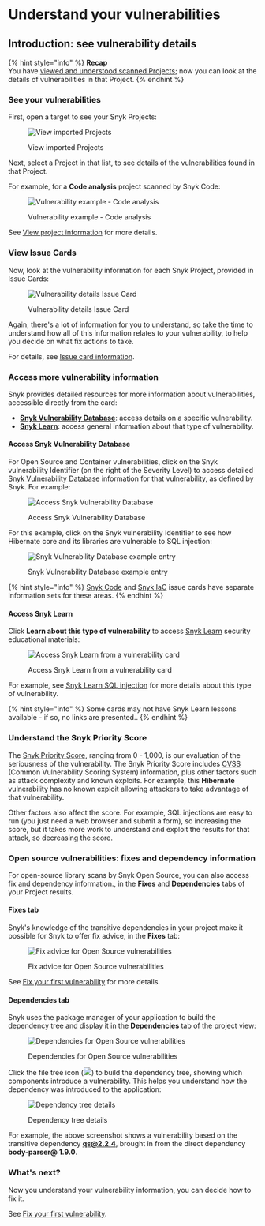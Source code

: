 # Understand your vulnerabilities

## **Introduction: see vulnerability details**

{% hint style="info" %}
**Recap**\
You have [viewed and understood scanned Projects](view-your-first-snyk-projects.md); now you can look at the details of vulnerabilities in that Project.
{% endhint %}

### See your vulnerabilities

First, open a target to see your Snyk Projects:

<figure><img src="../../.gitbook/assets/image (43).png" alt="View imported Projects"><figcaption><p>View imported Projects</p></figcaption></figure>

Next, select a Project in that list, to see details of the vulnerabilities found in that Project.

For example, for a **Code analysis** project scanned by Snyk Code:

<figure><img src="../../.gitbook/assets/image (149) (1) (1) (1) (2) (1) (1) (1) (1) (1) (1) (1) (1).png" alt="Vulnerability example - Code analysis"><figcaption><p>Vulnerability example - Code analysis</p></figcaption></figure>

See [View project information](../../manage-issues/introduction-to-snyk-projects/view-project-information.md) for more details.

### View Issue Cards

Now, look at the vulnerability information for each Snyk Project, provided in Issue Cards:

<figure><img src="../../.gitbook/assets/image (13) (1) (1) (1) (1) (1).png" alt="Vulnerability details Issue Card"><figcaption><p>Vulnerability details Issue Card</p></figcaption></figure>

Again, there's a lot of information for you to understand, so take the time to understand how all of this information relates to your vulnerability, to help you decide on what fix actions to take.

For details, see [Issue card information](../../manage-issues/introduction-to-snyk-projects/issue-card-information.md).

### Access more vulnerability information

Snyk provides detailed resources for more information about vulnerabilities, accessible directly from the card:

* [**Snyk Vulnerability Database**](../../scan-application-code/snyk-open-source/starting-to-fix-vulnerabilities/using-the-snyk-vulnerability-database.md): access details on a specific vulnerability.
* [**Snyk Learn**](../../more-info/more-resources/snyk-learn.md): access general information about that type of vulnerability.

#### Access Snyk Vulnerability Database

For Open Source and Container vulnerabilities, click on the Snyk vulnerability Identifier (on the right of the Severity Level) to access detailed [Snyk Vulnerability Database](../../scan-application-code/snyk-open-source/starting-to-fix-vulnerabilities/using-the-snyk-vulnerability-database.md) information for that vulnerability, as defined by Snyk. For example:

<figure><img src="../../.gitbook/assets/image (174) (1) (1) (1) (1) (1) (1) (1) (1) (1) (1) (1) (1) (1) (1) (1) (1) (1) (1) (1) (1) (1) (1) (1) (1) (1) (1).png" alt="Access Snyk Vulnerability Database"><figcaption><p>Access Snyk Vulnerability Database</p></figcaption></figure>

For this example, click on the Snyk vulnerability Identifier to see how Hibernate core and its libraries are vulnerable to SQL injection:

<figure><img src="../../.gitbook/assets/image (149) (1) (1) (1) (1) (1) (1) (1) (1) (1) (1) (1) (1) (1) (1) (1) (1) (2).png" alt="Snyk Vulnerability Database example entry"><figcaption><p>Snyk Vulnerability Database example entry</p></figcaption></figure>

{% hint style="info" %}
[Snyk Code](../../scan-application-code/snyk-code/) and [Snyk IaC](../../scan-cloud-deployment/snyk-infrastructure-as-code/) issue cards have separate information sets for these areas.
{% endhint %}

#### Access Snyk Learn

Click **Learn about this type of vulnerability** to access [Snyk Learn](https://learn.snyk.io/) security educational materials:

<figure><img src="../../.gitbook/assets/image (68).png" alt="Access Snyk Learn from a vulnerability card"><figcaption><p>Access Snyk Learn from a vulnerability card</p></figcaption></figure>

For example, see [Snyk Learn SQL injection](https://learn.snyk.io/lessons/sql-injection/javascript/) for more details about this type of vulnerability.

{% hint style="info" %}
Some cards may not have Snyk Learn lessons available - if so, no links are presented..
{% endhint %}

### Understand the Snyk Priority Score

The [Snyk Priority Score](../../manage-issues/issue-management/priority-score.md), ranging from 0 - 1,000, is our evaluation of the seriousness of the vulnerability. The Snyk Priority Score includes [CVSS](https://www.first.org/cvss/calculator/3.1) (Common Vulnerability Scoring System) information, plus other factors such as attack complexity and known exploits. For example, this **Hibernate** vulnerability has no known exploit allowing attackers to take advantage of that vulnerability.

Other factors also affect the score. For example, SQL injections are easy to run (you just need a web browser and submit a form), so increasing the score, but it takes more work to understand and exploit the results for that attack, so decreasing the score.

### Open source vulnerabilities: fixes and dependency information

For open-source library scans by Snyk Open Source, you can also access fix and dependency information., in the **Fixes** and **Dependencies** tabs of your Project results.

#### Fixes tab

Snyk's knowledge of the transitive dependencies in your project make it possible for Snyk to offer fix advice, in the **Fixes** tab:

<figure><img src="../../.gitbook/assets/Screenshot 2021-10-19 at 11.57.07.png" alt="Fix advice for Open Source vulnerabilities"><figcaption><p>Fix advice for Open Source vulnerabilities</p></figcaption></figure>

See [Fix your first vulnerability](fix-your-first-vulnerability.md) for more details.

#### Dependencies tab

Snyk uses the package manager of your application to build the dependency tree and display it in the **Dependencies** tab of the project view:

<figure><img src="../../.gitbook/assets/image (119) (1) (1) (1) (1) (1) (1) (1) (1) (1) (1) (1) (1) (1).png" alt="Dependencies for Open Source vulnerabilities"><figcaption><p>Dependencies for Open Source vulnerabilities</p></figcaption></figure>

Click the file tree icon (![](<../../.gitbook/assets/image (179) (1) (1) (1).png>)) to build the dependency tree, showing which components introduce a vulnerability. This helps you understand how the dependency was introduced to the application:

<figure><img src="../../.gitbook/assets/image23 (1).png" alt="Dependency tree details"><figcaption><p>Dependency tree details</p></figcaption></figure>

For example, the above screenshot shows a vulnerability based on the transitive dependency **qs@2.2.4**, brought in from the direct dependency **body-parser@ 1.9.0**.

### What's next?

Now you understand your vulnerability information, you can decide how to fix it.

See [Fix your first vulnerability](fix-your-first-vulnerability.md).
